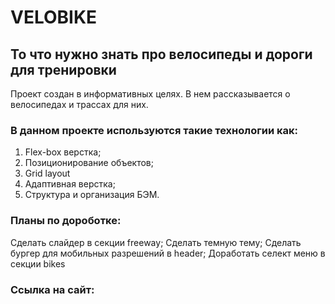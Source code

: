 # VELOBIKE 
## То что нужно знать про велосипеды и дороги для тренировки

Проект создан в информативных целях. В нем рассказывается о велосипедах и трассах для них.

### В данном проекте используются такие технологии как: 
1. Flex-box верстка; 
2. Позиционирование объектов; 
3. Grid layout 
4. Адаптивная верстка; 
5. Структура и организация БЭМ.   

### Планы по дороботке: 
Сделать слайдер в секции freeway; 
Сделать темную тему;
Сделать бургер для мобильных разрешений в header;
Доработать селект меню в секции bikes

### Ссылка на сайт: 



